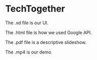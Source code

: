 # TechTogether

The .xd file is our UI. 

The .html file is how we used Google API. 

The .pdf file is a descriptive slideshow. 

The .mp4 is our demo
